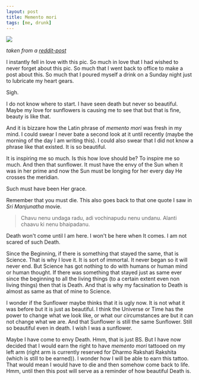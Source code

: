 ```yaml
---
layout: post
title: Memento mori
tags: [me, drunk]
---
```


<img src="{{site.url}}/assets/img/sunflower_dead.jpg">

_taken from a [reddit-post](https://www.reddit.com/r/pics/comments/jqhvlg/sunflower_moody)_


I instantly fell in love with this pic. So much in love that I had wished to never forget about this pic. So much that I went back to office to make a post about this. So much that I poured myself a drink on a Sunday night just to lubricate my heart gears.


Sigh.


I do not know where to start. I have seen death but never so beautiful. Maybe my love for sunflowers is causing me to see that but that is fine, beauty is like that.


And it is bizzare how the Latin phrase of _memento mori_ was fresh in my mind. I could swear I never bate a second look at it until recently (maybe the morning of the day I am writing this). I could also swear that I did not know a phrase like that existed. It is so beautiful. 


It is inspiring me so much. Is this how love should be? To inspire me so much. And then that sunflower. It must have the envy of the Sun when it was in her prime and now the Sun must be longing for her every day He crosses the meridian.


Such must have been Her grace.


Remember that you must die. This also goes back to that one quote I saw in _Sri Manjunatha_ movie. 

> Chavu nenu undaga radu, adi vochinapudu nenu undanu. Alanti chaavu ki nenu bhaipadanu.

Death won't come until I am here. I won't be here when It comes. I am not scared of such Death.


Since the Beginning, if there is something that stayed the same, that is Science. That is why I love it. It is sort of immortal. It never began so it will never end.
But Science has got nothing to do with humans or human mind or human thought. If there was something that stayed just as same ever since the beginning to all the living things (to a certain extent even non living things) then that is Death. 
And that is why my facsination to Death is almost as same as that of mine to Science.


I wonder if the Sunflower maybe thinks that it is ugly now. It is not what it was before but it is just as beautiful. I think the Universe or Time has the power to change what we look like, or what our circumstances are but it can not change what we are. And that Sunflower is still the same Sunflower. Still so beautiful even in death. I wish I was a sunflower.


Maybe I have come to envy Death. Hmm, that is just BS. But I have now decided that I would earn the right to have _memento mori_ tattooed on my left arm (right arm is currently reserved for Dharmo Rakshati Rakshita (which is still to be earned)).
I wonder how I will be able to earn this tattoo. That would mean I would have to die and then somehow come back to life.
Hmm, until then this post will serve as a reminder of how beautiful Death is. 
